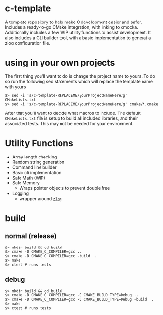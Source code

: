 # c-template

A template repository to help make C development easier and safer. Includes a ready-to-go CMake integration, with linking to cmocka. Additionally includes a few WIP utility functions to assist development. It also includes a CLI builder tool, with a basic implementation to generat a zlog configuration file.

# using in your own projects

The first thing you'll want to do is change the project name to yours. To do so run the following sed statements which will replace the template name with yours

```shell
$> sed -i 's/c-template-REPLACEME/yourProjectNameHere/g' CMakeLists.txt
$> sed -i 's/c-template-REPLACEME/yourProjectNameHere/g' cmake/*.cmake
```

After that you'll want to decide what macros to include. The default `CMakeLists.txt` file is setup to build all included libraries, and their associated tests. This may not be needed for your environment.


# Utility Functions

* Array length checking
* Random string generation
* Command line builder
* Basic cli implementation
* Safe Math (WIP)
* Safe Memory
    * Wraps pointer objects to prevent double free 
* Logging
    * wrapper around [`zlog`](https://github.com/HardySimpson/zlog)

# build

## normal (release)

```shell
$> mkdir build && cd build
$> cmake -D CMAKE_C_COMPILER=gcc ..
$> cmake -D CMAKE_C_COMPILER=gcc -build  .
$> make
$> ctest # runs tests
```

## debug

```shell
$> mkdir build && cd build
$> cmake -D CMAKE_C_COMPILER=gcc -D CMAKE_BUILD_TYPE=Debug ..
$> cmake -D CMAKE_C_COMPILER=gcc -D CMAKE_BUILD_TYPE=Debug -build  .
$> make
$> ctest # runs tests
```